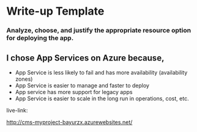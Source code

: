 # Write-up Template

### Analyze, choose, and justify the appropriate resource option for deploying the app.

## I chose App Services on Azure because,
- App Service is less likely to fail and has more availability (availability zones)
- App Service is easier to manage and faster to deploy
- App service has more support for legacy apps
- App Service is easier to scale in the long run in operations, cost, etc.

live-link:

http://cms-myproject-bayurzx.azurewebsites.net/
